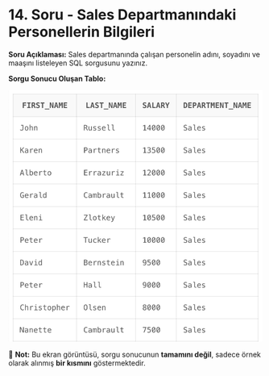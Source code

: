 # 14. Soru - Sales Departmanındaki Personellerin Bilgileri

**Soru Açıklaması:**
Sales departmanında çalışan personelin adını, soyadını ve maaşını listeleyen SQL sorgusunu yazınız.

**Sorgu Sonucu Oluşan Tablo:**

![alt text](/Ekran-Çıktıları/Ekran-Resmi_14.png)

📌 **Not:** Bu ekran görüntüsü, sorgu sonucunun **tamamını değil**, sadece örnek olarak alınmış **bir kısmını** göstermektedir.